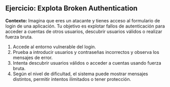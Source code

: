 ## Ejercicio: Explota Broken Authentication

**Contexto:** Imagina que eres un atacante y tienes acceso al formulario de login de una aplicación. 
Tu objetivo es explotar fallos de autenticación para acceder a cuentas de otros usuarios, descubrir usuarios válidos o realizar fuerza bruta.

1. Accede al entorno vulnerable del login.
2. Prueba a introducir usuarios y contraseñas incorrectos y observa los mensajes de error.
3. Intenta descubrir usuarios válidos o acceder a cuentas usando fuerza bruta.
4. Según el nivel de dificultad, el sistema puede mostrar mensajes distintos, permitir intentos ilimitados o tener protección.